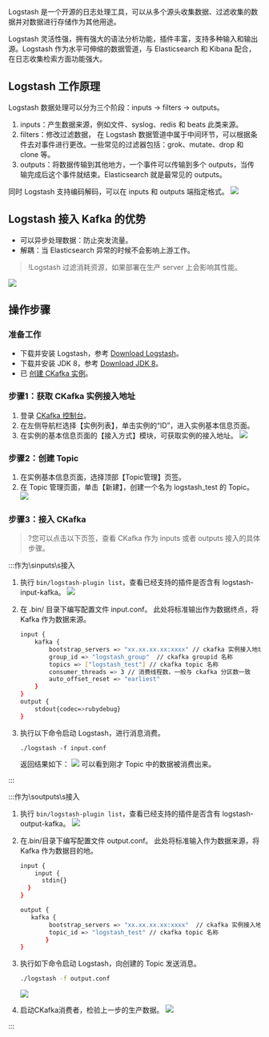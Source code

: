 Logstash 是一个开源的日志处理工具，可以从多个源头收集数据、过滤收集的数据并对数据进行存储作为其他用途。

Logstash 灵活性强，拥有强大的语法分析功能，插件丰富，支持多种输入和输出源。Logstash 作为水平可伸缩的数据管道，与 Elasticsearch 和 Kibana 配合，在日志收集检索方面功能强大。

## Logstash 工作原理

Logstash 数据处理可以分为三个阶段：inputs → filters → outputs。

1. inputs：产生数据来源，例如文件、syslog、redis 和 beats 此类来源。
2. filters：修改过滤数据， 在 Logstash 数据管道中属于中间环节，可以根据条件去对事件进行更改。一些常见的过滤器包括：grok、mutate、drop 和 clone 等。
3. outputs：将数据传输到其他地方，一个事件可以传输到多个 outputs，当传输完成后这个事件就结束。Elasticsearch 就是最常见的 outputs。

同时 Logstash 支持编码解码，可以在 inputs 和 outputs 端指定格式。
![](https://mc.qcloudimg.com/static/img/17f1ac23a158b043091ebf48071f3a78/00.png)

## Logstash 接入 Kafka 的优势

- 可以异步处理数据：防止突发流量。
- 解耦：当 Elasticsearch 异常的时候不会影响上游工作。

>!Logstash 过滤消耗资源，如果部署在生产 server 上会影响其性能。

![](https://mc.qcloudimg.com/static/img/bb8a396b1953ed487776281ef616a5c8/11.png)


## 操作步骤

### 准备工作

- 下载并安装 Logstash，参考 [Download Logstash](https://www.elastic.co/guide/en/logstash/7.6/installing-logstash.html?spm=a2c4g.11186623.2.10.7d625287CKP6MX)。
- 下载并安装 JDK 8，参考 [Download JDK 8](https://www.oracle.com/java/technologies/javase/javase-jdk8-downloads.html)。
- 已 [创建 CKafka 实例](https://cloud.tencent.com/document/product/597/53207)。

### 步骤1：获取 CKafka 实例接入地址

1. 登录 [CKafka 控制台](https://console.cloud.tencent.com/ckafka)。
2. 在左侧导航栏选择【实例列表】，单击实例的“ID”，进入实例基本信息页面。
3. 在实例的基本信息页面的【接入方式】模块，可获取实例的接入地址。
   ![](https://main.qcloudimg.com/raw/a28b5599889166095c168510ce1f5e89.png)

### 步骤2：创建 Topic

1. 在实例基本信息页面，选择顶部【Topic管理】页签。
2. 在 Topic 管理页面，单击【新建】，创建一个名为 logstash_test 的 Topic。
   ![](https://main.qcloudimg.com/raw/76ca78b4058d40510ecd81c9cf40e5b5.png)

### 步骤3：接入 CKafka

>?您可以点击以下页签，查看 CKafka 作为 inputs 或者 outputs 接入的具体步骤。

<dx-tabs>
:::作为\sinputs\s接入

1. 执行 `bin/logstash-plugin list`，查看已经支持的插件是否含有 logstash-input-kafka。
   ![](https://mc.qcloudimg.com/static/img/c5c876ea5ae5ce75307a5e307357e622/input1.png)

2. 在 .bin/ 目录下编写配置文件 input.conf。
   此处将标准输出作为数据终点，将 Kafka 作为数据来源。
   ```bash
   input {
       kafka {
           bootstrap_servers => "xx.xx.xx.xx:xxxx" // ckafka 实例接入地址
           group_id => "logstash_group"  // ckafka groupid 名称
           topics => ["logstash_test"] // ckafka topic 名称
           consumer_threads => 3 // 消费线程数，一般与 ckafka 分区数一致
           auto_offset_reset => "earliest"
       }
   }
   output {
       stdout{codec=>rubydebug}
   }
   ```
3. 执行以下命令启动 Logstash，进行消息消费。
   ```
   ./logstash -f input.conf
   ```
   
	 返回结果如下：
   ![](https://mc.qcloudimg.com/static/img/5c58f08f2fd0fff052cab655d00d4133/input3.png)
   可以看到刚才 Topic 中的数据被消费出来。

:::

:::作为\soutputs\s接入

1. 执行 `bin/logstash-plugin list`，查看已经支持的插件是否含有 logstash-output-kafka。
   ![](https://mc.qcloudimg.com/static/img/c5c876ea5ae5ce75307a5e307357e622/77.png)

2. 在.bin/目录下编写配置文件 output.conf。
   此处将标准输入作为数据来源，将 Kafka 作为数据目的地。

   ```bash
   input {
       input {
         stdin{}
     }
   }
   
   output {
      kafka {
           bootstrap_servers => "xx.xx.xx.xx:xxxx"  // ckafka 实例接入地址
           topic_id => "logstash_test" // ckafka topic 名称
          }
   }
   ```

3. 执行如下命令启动 Logstash，向创建的 Topic 发送消息。

   ```bash
   ./logstash -f output.conf
   ```
   
	  ![](https://mc.qcloudimg.com/static/img/c95bbc69c3f0ca36fa42efbb911b0a36/99.png)

4. 启动CKafka消费者，检验上一步的生产数据。
   ![](https://mc.qcloudimg.com/static/img/ae85758a90a497235a90511770f959d2/10.png)

:::

</dx-tabs>
